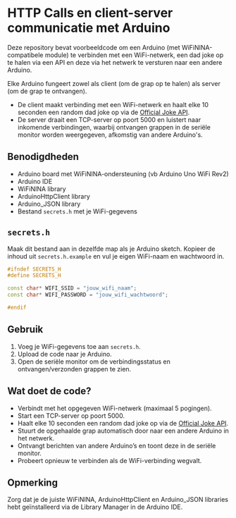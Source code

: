 # HTTP Calls en client-server communicatie met Arduino

Deze repository bevat voorbeeldcode om een Arduino (met WiFiNINA-compatibele module) te verbinden met een WiFi-netwerk, een dad joke op te halen via een API en deze via het netwerk te versturen naar een andere Arduino.

Elke Arduino fungeert zowel als client (om de grap op te halen) als server (om de grap te ontvangen).
 - De client maakt verbinding met een WiFi-netwerk en haalt elke 10 seconden een random dad joke op via de [Official Joke API](https://official-joke-api.appspot.com/jokes/random).
 - De server draait een TCP-server op poort 5000 en luistert naar inkomende verbindingen, waarbij ontvangen grappen in de seriële monitor worden weergegeven, afkomstig van andere Arduino's.


## Benodigdheden

- Arduino board met WiFiNINA-ondersteuning (vb Arduino Uno WiFi Rev2)
- Arduino IDE
- WiFiNINA library
- ArduinoHttpClient library
- Arduino_JSON library
- Bestand `secrets.h` met je WiFi-gegevens

## `secrets.h` 

Maak dit bestand aan in dezelfde map als je Arduino sketch. Kopieer de inhoud uit `secrets.h.example` en vul je eigen WiFi-naam en wachtwoord in.

```cpp
#ifndef SECRETS_H
#define SECRETS_H

const char* WIFI_SSID = "jouw_wifi_naam";
const char* WIFI_PASSWORD = "jouw_wifi_wachtwoord";

#endif
```

## Gebruik

1. Voeg je WiFi-gegevens toe aan `secrets.h`.
2. Upload de code naar je Arduino.
3. Open de seriële monitor om de verbindingsstatus en ontvangen/verzonden grappen te zien.

## Wat doet de code?

- Verbindt met het opgegeven WiFi-netwerk (maximaal 5 pogingen).
- Start een TCP-server op poort 5000.
- Haalt elke 10 seconden een random dad joke op via de [Official Joke API](https://official-joke-api.appspot.com/jokes/random).
- Stuurt de opgehaalde grap automatisch door naar een andere Arduino in het netwerk.
- Ontvangt berichten van andere Arduino’s en toont deze in de seriële monitor.
- Probeert opnieuw te verbinden als de WiFi-verbinding wegvalt.

## Opmerking

Zorg dat je de juiste WiFiNINA, ArduinoHttpClient en Arduino_JSON libraries hebt geïnstalleerd via de Library Manager in de Arduino IDE.

